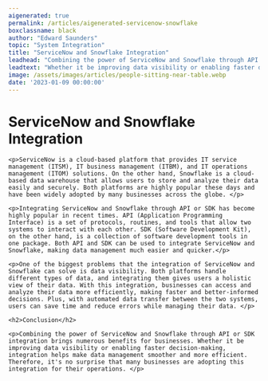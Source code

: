 ```yaml
---
aigenerated: true
permalink: /articles/aigenerated-servicenow-snowflake
boxclassname: black
author: "Edward Saunders"
topic: "System Integration"
title: "ServiceNow and Snowflake Integration"
leadhead: "Combining the power of ServiceNow and Snowflake through API or SDK integration brings numerous benefits for businesses"
leadtext: "Whether it be improving data visibility or enabling faster decision-making, integration helps make data management smoother and more efficient. Therefore, it's no surprise that many businesses are adopting this integration for their operations."
image: /assets/images/articles/people-sitting-near-table.webp
date: '2023-01-09 00:00:00'
---
```

<div class="arttext">	<h1>ServiceNow and Snowflake Integration</h1>

	<p>ServiceNow is a cloud-based platform that provides IT service management (ITSM), IT business management (ITBM), and IT operations management (ITOM) solutions. On the other hand, Snowflake is a cloud-based data warehouse that allows users to store and analyze their data easily and securely. Both platforms are highly popular these days and have been widely adopted by many businesses across the globe. </p>

	<p>Integrating ServiceNow and Snowflake through API or SDK has become highly popular in recent times. API (Application Programming Interface) is a set of protocols, routines, and tools that allow two systems to interact with each other. SDK (Software Development Kit), on the other hand, is a collection of software development tools in one package. Both API and SDK can be used to integrate ServiceNow and Snowflake, making data management much easier and quicker.</p>

	<p>One of the biggest problems that the integration of ServiceNow and Snowflake can solve is data visibility. Both platforms handle different types of data, and integrating them gives users a holistic view of their data. With this integration, businesses can access and analyze their data more efficiently, making faster and better-informed decisions. Plus, with automated data transfer between the two systems, users can save time and reduce errors while managing their data. </p>

	<h2>Conclusion</h2>

	<p>Combining the power of ServiceNow and Snowflake through API or SDK integration brings numerous benefits for businesses. Whether it be improving data visibility or enabling faster decision-making, integration helps make data management smoother and more efficient. Therefore, it's no surprise that many businesses are adopting this integration for their operations. </p>

</div>